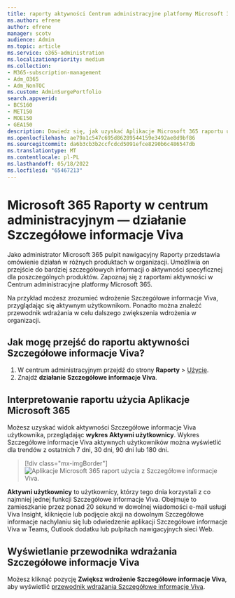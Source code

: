 ```yaml
---
title: raporty aktywności Centrum administracyjne platformy Microsoft 365 Szczegółowe informacje Viva
ms.author: efrene
author: efrene
manager: scotv
audience: Admin
ms.topic: article
ms.service: o365-administration
ms.localizationpriority: medium
ms.collection:
- M365-subscription-management
- Adm_O365
- Adm_NonTOC
ms.custom: AdminSurgePortfolio
search.appverid:
- BCS160
- MET150
- MOE150
- GEA150
description: Dowiedz się, jak uzyskać Aplikacje Microsoft 365 raportu użycia, aby dowiedzieć się na przykład więcej na temat wdrażania Szczegółowe informacje Viva przez aktywnych użytkowników.
ms.openlocfilehash: ae79a1c547c695d86289544159e3492ae8d9bf86
ms.sourcegitcommit: da6b3cb3b2ccfcdcd5091efce8290b6c486547db
ms.translationtype: MT
ms.contentlocale: pl-PL
ms.lasthandoff: 05/18/2022
ms.locfileid: "65467213"
---
```

# <a name="microsoft-365-reports-in-the-admin-center---viva-insights-activity"></a>Microsoft 365 Raporty w centrum administracyjnym — działanie Szczegółowe informacje Viva

Jako administrator Microsoft 365 pulpit nawigacyjny Raporty przedstawia omówienie działań w różnych produktach w organizacji. Umożliwia on przejście do bardziej szczegółowych informacji o aktywności specyficznej dla poszczególnych produktów. Zapoznaj się z raportami aktywności w Centrum administracyjne platformy Microsoft 365. 

Na przykład możesz zrozumieć wdrożenie Szczegółowe informacje Viva, przyglądając się aktywnym użytkownikom. Ponadto można znaleźć przewodnik wdrażania w celu dalszego zwiększenia wdrożenia w organizacji.

## <a name="how-do-i-get-to-the-to-the-viva-insights-activity-report"></a>Jak mogę przejść do raportu aktywności Szczegółowe informacje Viva?

1. W centrum administracyjnym przejdź do strony **Raporty** \> <a href="https://go.microsoft.com/fwlink/p/?linkid=2074756" target="_blank">Użycie</a>. 
2. Znajdź **działanie Szczegółowe informacje Viva**.

## <a name="interpret-the-microsoft-365-apps-usage-report"></a>Interpretowanie raportu użycia Aplikacje Microsoft 365 

Możesz uzyskać widok aktywności Szczegółowe informacje Viva użytkownika, przeglądając **wykres Aktywni użytkownicy**. Wykres Szczegółowe informacje Viva aktywnych użytkowników można wyświetlić dla trendów z ostatnich 7 dni, 30 dni, 90 dni lub 180 dni.  

> [!div class="mx-imgBorder"]
> ![Aplikacje Microsoft 365 raport użycia z Szczegółowe informacje Viva.](../../media/viva-insights-chart.png)

**Aktywni użytkownicy** to użytkownicy, którzy tego dnia korzystali z co najmniej jednej funkcji Szczegółowe informacje Viva. Obejmuje to zamieszkanie przez ponad 20 sekund w dowolnej wiadomości e-mail usługi Viva Insight, kliknięcie lub podjęcie akcji na dowolnym Szczegółowe informacje nachylaniu się lub odwiedzenie aplikacji Szczegółowe informacje Viva w Teams, Outlook dodatku lub pulpitach nawigacyjnych sieci Web. 

## <a name="view-the-viva-insights-deployment-guide"></a>Wyświetlanie przewodnika wdrażania Szczegółowe informacje Viva
Możesz kliknąć pozycję **Zwiększ wdrożenie Szczegółowe informacje Viva**, aby wyświetlić [przewodnik wdrażania Szczegółowe informacje Viva](/viva/insights/personal/setup/deployment-guide).

